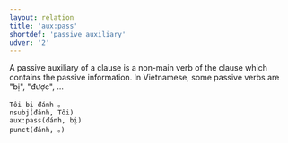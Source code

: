 ```yaml
---
layout: relation
title: 'aux:pass'
shortdef: 'passive auxiliary'
udver: '2'
---
```


A passive auxiliary of a clause is a non-main verb of the clause which contains the passive information. In Vietnamese, some passive verbs are "bị", "được", ...

~~~ sdparse
Tôi bị đánh 。
nsubj(đánh, Tôi)
aux:pass(đánh, bị)
punct(đánh, 。)
~~~

<!-- Interlanguage links updated Po 6. listopadu 2023, 21:42:30 CET -->
